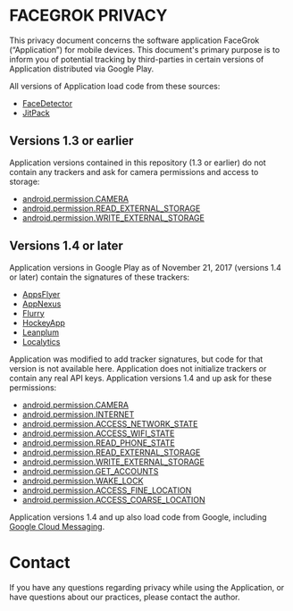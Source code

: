 # FACEGROK PRIVACY

This privacy document concerns the software application FaceGrok 
(“Application”) for mobile devices.  This document's primary purpose is to 
inform you of potential tracking by third-parties in certain versions of 
Application distributed via Google Play.

All versions of Application load code from these sources:

* [FaceDetector](http://dl.bintray.com/fotoapparat/fotoapparat)
* [JitPack](https://jitpack.io)


## Versions 1.3 or earlier

Application versions contained in this repository (1.3 or earlier) do not 
contain any trackers and  ask for camera permissions and access to storage:

* [android.permission.CAMERA](http://androidpermissions.com/permission/android.permission.CAMERA)
* [android.permission.READ_EXTERNAL_STORAGE](http://androidpermissions.com/permission/android.permission.READ_EXTERNAL_STORAGE)
* [android.permission.WRITE_EXTERNAL_STORAGE](http://androidpermissions.com/permission/android.permission.WRITE_EXTERNAL_STORAGE)

## Versions 1.4 or later

Application versions in Google Play as of November 21, 2017 (versions 1.4 
or later) contain the signatures of these trackers:

* [AppsFlyer](https://support.appsflyer.com/hc/en-us/articles/207032126-AppsFlyer-SDK-Integration-Android)
* [AppNexus](https://wiki.appnexus.com/display/sdk/Integrate+the+SDK#IntegratetheSDK-Android)
* [Flurry](https://developer.yahoo.com/flurry/docs/integrateflurry/android/)
* [HockeyApp](https://support.hockeyapp.net/kb/client-integration-android/hockeyapp-for-android-sdk)
* [Leanplum](https://www.leanplum.com/docs/android/setup#install-the-sdk)
* [Localytics](https://docs.localytics.com/dev/android.html#getting-started-android)

Application was modified to add tracker signatures, but code for that 
version is not available here.  Application does not initialize trackers 
or contain any real API keys.  Application versions 1.4 and up ask for 
these permissions:

* [android.permission.CAMERA](http://androidpermissions.com/permission/android.permission.CAMERA)
* [android.permission.INTERNET](http://androidpermissions.com/permission/android.permission.INTERNET)
* [android.permission.ACCESS_NETWORK_STATE](http://androidpermissions.com/permission/android.permissionACCESS_NETWORK_STATE)
* [android.permission.ACCESS_WIFI_STATE](http://androidpermissions.com/permission/android.permissionACCESS_WIFI_STATE)
* [android.permission.READ_PHONE_STATE](http://androidpermissions.com/permission/android.permission.READ_PHONE_STATE)
* [android.permission.READ_EXTERNAL_STORAGE](http://androidpermissions.com/permission/android.permission.READ_EXTERNAL_STORAGE)
* [android.permission.WRITE_EXTERNAL_STORAGE](http://androidpermissions.com/permission/android.permission.WRITE_EXTERNAL_STORAGE)
* [android.permission.GET_ACCOUNTS](http://androidpermissions.com/permission/android.permission.GET_ACCOUNTS)
* [android.permission.WAKE_LOCK](http://androidpermissions.com/permission/android.permission.WAKE_LOCK)
* [android.permission.ACCESS_FINE_LOCATION](http://androidpermissions.com/permission/android.permission.ACCESS_FINE_LOCATION)
* [android.permission.ACCESS_COARSE_LOCATION](http://androidpermissions.com/permission/android.permission.ACCESS_COARSE_LOCATION)

Application versions 1.4 and up also load code from Google, including 
[Google Cloud Messaging](https://developers.google.com/cloud-messaging/gcm).


# Contact
If you have any questions regarding privacy while using the Application, 
or have questions about our practices, please contact the author.


